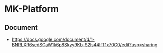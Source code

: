 # MK-Platform

## Document

- https://docs.google.com/document/d/1-BNRLXR6sedSCaW1k6p8Skyy9Kb-S2ls44lfT1x70C0/edit?usp=sharing
